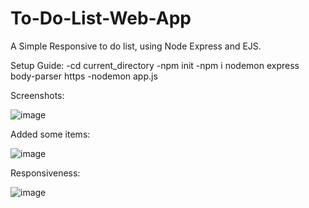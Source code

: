 # To-Do-List-Web-App
A Simple Responsive to do list, using Node Express and EJS.


Setup Guide:
-cd current_directory
-npm init
-npm i nodemon express body-parser https
-nodemon app.js

Screenshots:

![image](https://user-images.githubusercontent.com/49645682/131380228-ac876d0a-536a-4b08-af7f-c16533a2d106.png)

Added some items:

![image](https://user-images.githubusercontent.com/49645682/131380282-c64fe689-d9b0-49b3-9b52-f26fc784fa90.png)

Responsiveness:

![image](https://user-images.githubusercontent.com/49645682/131380333-e13005e4-4aa4-4859-b316-dee12b6797b1.png)

